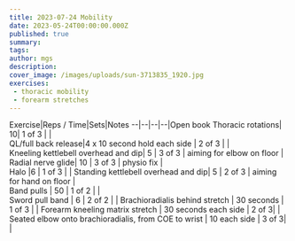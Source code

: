 ```yaml
---
title: 2023-07-24 Mobility
date: 2023-05-24T00:00:00.000Z
published: true
summary: 
tags:
author: mgs
description: 
cover_image: /images/uploads/sun-3713835_1920.jpg
exercises: 
 - thoracic mobility
 - forearm stretches
---
```

Exercise|Reps / Time|Sets|Notes
--|--|--|--|Open book Thoracic rotations|  10| 1 of 3 |  |  
QL/full back release|4 x 10 second hold each side  | 2 of 3 |  |  
Kneeling kettlebell overhead and dip| 5 | 3 of 3 | aiming for elbow on floor |  
Radial nerve glide| 10 | 3 of 3 |  physio fix |  
Halo |6 | 1 of 3 | |
Standing kettlebell overhead and dip| 5 | 2 of 3 | aiming for hand on floor |  
Band pulls | 50 | 1 of 2 |  |  
Sword pull band | 6 |  2 of 2 |   |
Brachioradialis behind stretch  | 30 seconds |  1 of 3 |   |
Forearm kneeling matrix stretch  | 30 seconds each side |  2 of 3|   |
Seated elbow onto brachioradialis, from COE to wrist | 10 each side |  3 of 3|   |
